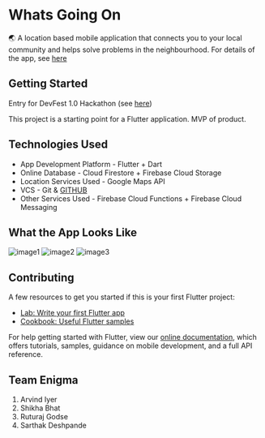 # Whats Going On
:earth_asia: A location based mobile application that connects you to your local community and helps solve problems in the neighbourhood. For details of the app, see [here](https://github.com/f20190374/whats_going_on/blob/master/What's%20Going%20On_.pdf)

## Getting Started
Entry for DevFest 1.0 Hackathon (see [here](https://github.com/f20190374/whats_going_on/blob/master/Devfest%20Hackthon%20Starter%20Kit.pdf))

This project is a starting point for a Flutter application. MVP of product.

## Technologies Used

- App Development Platform - Flutter + Dart
- Online Database - Cloud Firestore + Firebase Cloud Storage
- Location Services Used - Google Maps API
- VCS - Git & [GITHUB](https://github.com/f20190374/whats_going_on.git)
- Other Services Used - Firebase Cloud Functions + Firebase Cloud Messaging

## What the App Looks Like
![image1](https://github.com/f20190374/whats_going_on/blob/master/Screenshot_20200712-223447.jpg)
![image2](https://github.com/f20190374/whats_going_on/blob/master/Screenshot_20200712-223456.jpg)
![image3](https://github.com/f20190374/whats_going_on/blob/master/Screenshot_20200712-225219.jpg)

## Contributing
A few resources to get you started if this is your first Flutter project:

- [Lab: Write your first Flutter app](https://flutter.dev/docs/get-started/codelab)
- [Cookbook: Useful Flutter samples](https://flutter.dev/docs/cookbook)

For help getting started with Flutter, view our
[online documentation](https://flutter.dev/docs), which offers tutorials,
samples, guidance on mobile development, and a full API reference.

## Team Enigma
1. Arvind Iyer
2. Shikha Bhat
3. Ruturaj Godse
4. Sarthak Deshpande

